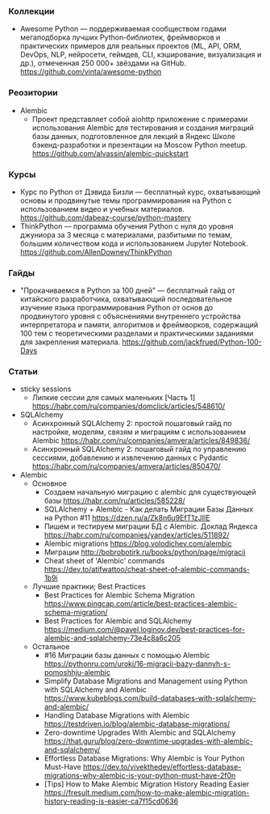 ### Коллекции

- Awesome Python — поддерживаемая сообществом годами мегаподборка лучших Python-библиотек, фреймворков и практических примеров для реальных проектов (ML, API, ORM, DevOps, NLP, нейросети, геймдев, CLI, кэширование, визуализация и др.), отмеченная 250 000+ звёздами на GitHub. https://github.com/vinta/awesome-python

### Реозитории

- Alembic
    - Проект представляет собой aiohttp приложение с примерами использования Alembic для тестирования и создания миграций базы данных, подготовленное для лекций в Яндекс Школе бэкенд-разработки и презентации на Moscow Python meetup. https://github.com/alvassin/alembic-quickstart

### Курсы

- Курс по Python от Дэвида Бизли — бесплатный курс, охватывающий основы и продвинутые темы программирования на Python с использованием видео и учебных материалов. https://github.com/dabeaz-course/python-mastery
- ThinkPython — программа обучения Python с нуля до уровня джуниора за 3 месяца с материалами, разбитыми по темам, большим количеством кода и использованием Jupyter Notebook. https://github.com/AllenDowney/ThinkPython

### Гайды

- "Прокачиваемся в Python за 100 дней" — бесплатный гайд от китайского разработчика, охватывающий последовательное изучение языка программирования Python от основ до продвинутого уровня с объяснениями внутреннего устройства интерпретатора и памяти, алгоритмов и фреймворков, содержащий 100 тем с теоретическими разделами и практическими заданиями для закрепления материала. https://github.com/jackfrued/Python-100-Days

### Статьи

- sticky sessions
    - Липкие сессии для самых маленьких [Часть 1] https://habr.com/ru/companies/domclick/articles/548610/
- SQLAlchemy
    - Асинхронный SQLAlchemy 2: простой пошаговый гайд по настройке, моделям, связям и миграциям с использованием Alembic https://habr.com/ru/companies/amvera/articles/849836/
    - Асинхронный SQLAlchemy 2: пошаговый гайд по управлению сессиями, добавлению и извлечению данных с Pydantic https://habr.com/ru/companies/amvera/articles/850470/
- Alembic
    - Основное
        - Создаем начальную миграцию с alembic для существующей базы https://habr.com/ru/articles/585228/
        - SQLAlchemy + Alembic - Как делать Миграции Базы Данных на Python #11 https://dzen.ru/a/Zk8n6u9EfT1zJIIE
        - Пишем и тестируем миграции БД с Alembic. Доклад Яндекса https://habr.com/ru/companies/yandex/articles/511892/
        - Alembic migrations https://blog.volodichev.com/alembic
        - Миграции http://bobrobotirk.ru/books/python/page/migracii
        - Cheat sheet of 'Alembic' commands https://dev.to/atifwattoo/cheat-sheet-of-alembic-commands-1b9i
    - Лучшие практики; Best Practices
        - Best Practices for Alembic Schema Migration https://www.pingcap.com/article/best-practices-alembic-schema-migration/
        - Best Practices for Alembic and SQLAlchemy https://medium.com/@pavel.loginov.dev/best-practices-for-alembic-and-sqlalchemy-73e4c8a6c205
    - Остальное
        - #16 Миграции базы данных с помощью Alembic https://pythonru.com/uroki/16-migracii-bazy-dannyh-s-pomoshhju-alembic
        - Simplify Database Migrations and Management using Python with SQLAlchemy and Alembic https://www.kubeblogs.com/build-databases-with-sqlalchemy-and-alembic/
        - Handling Database Migrations with Alembic https://testdriven.io/blog/alembic-database-migrations/
        - Zero-downtime Upgrades With Alembic and SQLAlchemy https://that.guru/blog/zero-downtime-upgrades-with-alembic-and-sqlalchemy/
        - Effortless Database Migrations: Why Alembic is Your Python Must-Have https://dev.to/vivekthedev/effortless-database-migrations-why-alembic-is-your-python-must-have-2f0n
        - \[Tips\] How to Make Alembic Migration History Reading Easier https://fresult.medium.com/how-to-make-alembic-migration-history-reading-is-easier-ca7f15cd0636
